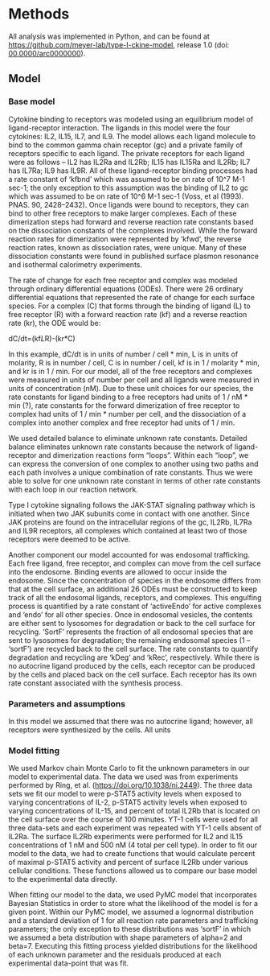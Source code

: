 # Methods

All analysis was implemented in Python, and can be found at <https://github.com/meyer-lab/type-I-ckine-model>, release 1.0 (doi: [00.0000/arc0000000](https://doi.org/doi-url)).



## Model

### Base model

Cytokine binding to receptors was modeled using an equilibrium model of ligand-receptor interaction.  The ligands in this model were the four cytokines: IL2, IL15, IL7, and IL9. The model allows each ligand molecule to bind to the common gamma chain receptor (gc) and a private family of receptors specific to each ligand. The private receptors for each ligand were as follows – IL2 has IL2Ra and IL2Rb; IL15 has IL15Ra and IL2Rb; IL7 has IL7Ra; IL9 has IL9R. All of these ligand-receptor binding processes had a rate constant of ‘kfbnd’ which was assumed to be on rate of 10^7 M-1 sec-1; the only exception to this assumption was the binding of IL2 to gc which was assumed to be on rate of 10^6 M-1 sec-1 (Voss, et al (1993). PNAS. 90, 2428–2432). Once ligands were bound to receptors, they can bind to other free receptors to make larger complexes. Each of these dimerization steps had forward and reverse reaction rate constants based on the dissociation constants of the complexes involved. While the forward reaction rates for dimerization were represented by ‘kfwd’, the reverse reaction rates, known as dissociation rates, were unique. Many of these dissociation constants were found in published surface plasmon resonance and isothermal calorimetry experiments.

The rate of change for each free receptor and complex was modeled through ordinary differential equations (ODEs). There were 26 ordinary differential equations that represented the rate of change for each surface species. For a complex (C) that forms through the binding of ligand (L) to free receptor (R) with a forward reaction rate (kf) and a reverse reaction rate (kr), the ODE would be:

dC/dt=(kf*L*R)-(kr*C) 

In this example, dC/dt is in units of number / cell * min, L is in units of molarity, R is in number / cell, C is in number / cell, kf is in 1 / molarity * min, and kr is in 1 / min. For our model, all of the free receptors and complexes were measured in units of number per cell and all ligands were measured in units of concentration (nM). Due to these unit choices for our species, the rate constants for ligand binding to a free receptors had units of 1 / nM * min (?), rate constants for the forward dimerization of free receptor to complex had units of 1 / min * number per cell, and the dissociation of a complex into another complex and free receptor had units of 1 / min.

We used detailed balance to eliminate unknown rate constants. Detailed balance eliminates unknown rate constants because the network of ligand-receptor and dimerization reactions form “loops”. Within each “loop”, we can express the conversion of one complex to another using two paths and each path involves a unique combination of rate constants. Thus we were able to solve for one unknown rate constant in terms of other rate constants with each loop in our reaction network.

Type I cytokine signaling follows the JAK-STAT signaling pathway which is initiated when two JAK subunits come in contact with one another. Since JAK proteins are found on the intracellular regions of the gc, IL2Rb, IL7Ra and IL9R receptors, all complexes which contained at least two of those receptors were deemed to be active. 

Another component our model accounted for was endosomal trafficking. Each free ligand, free receptor, and complex can move from the cell surface into the endosome. Binding events are allowed to occur inside the endosome. Since the concentration of species in the endosome differs from that at the cell surface, an additional 26 ODEs must be constructed to keep track of all the endosomal ligands, receptors, and complexes. This engulfing process is quantified by a rate constant of ‘activeEndo’ for active complexes and ‘endo’ for all other species. Once in endosomal vesicles, the contents are either sent to lysosomes for degradation or back to the cell surface for recycling. ‘SortF’ represents the fraction of all endosomal species that are sent to lysosomes for degradation; the remaining endosomal species (1 – ‘sortF’) are recycled back to the cell surface. The rate constants to quantify degradation and recycling are ‘kDeg’ and ‘kRec’, respectively. While there is no autocrine ligand produced by the cells, each receptor can be produced by the cells and placed back on the cell surface. Each receptor has its own rate constant associated with the synthesis process.


### Parameters and assumptions

In this model we assumed that there was no autocrine ligand; however, all receptors were synthesized by the cells. All units


### Model fitting

We used Markov chain Monte Carlo to fit the unknown parameters in our model to experimental data. The data we used was from experiments performed by Ring, et al. (https://doi.org/10.1038/ni.2449). The three data sets we fit our model to were p-STAT5 activity levels when exposed to varying concentrations of IL-2, p-STAT5 activity levels when exposed to varying concentrations of IL-15, and percent of total IL2Rb that is located on the cell surface over the course of 100 minutes. YT-1 cells were used for all three data-sets and each experiment was repeated with YT-1 cells absent of IL2Ra. The surface IL2Rb experiments were performed for IL2 and IL15 concentrations of 1 nM and 500 nM (4 total per cell type). In order to fit our model to the data, we had to create functions that would calculate percent of maximal p-STAT5 activity and percent of surface IL2Rb under various cellular conditions. These functions allowed us to compare our base model to the experimental data directly.

When fitting our model to the data, we used PyMC model that incorporates Bayesian Statistics in order to store what the likelihood of the model is for a given point. Within our PyMC model, we assumed a lognormal distribution and a standard deviation of 1 for all reaction rate parameters and trafficking parameters; the only exception to these distributions was ‘sortF’ in which we assumed a beta distribution with shape parameters of alpha=2 and beta=7. Executing this fitting process yielded distributions for the likelihood of each unknown parameter and the residuals produced at each experimental data-point that was fit. 
